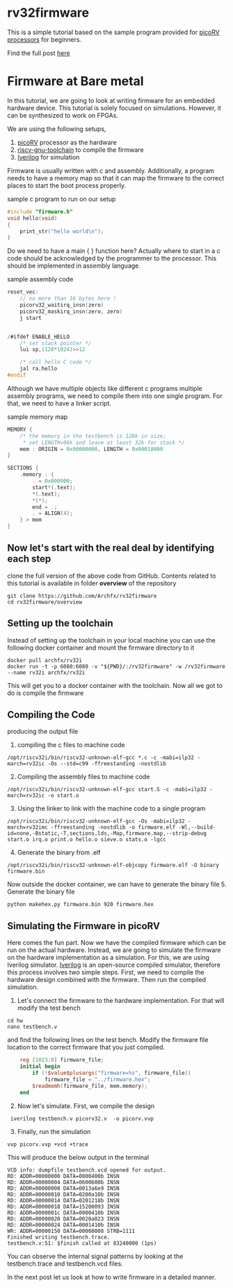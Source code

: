 rv32firmware
========

This is a simple tutorial based on the sample program provided for [picoRV processors](https://github.com/YosysHQ/picorv32) for beginners.

Find the full post [here](https://archfx.github.io/posts/2023/02/firmware1/)

Firmware at Bare metal
=======

In this tutorial, we are going to look at writing firmware for an embedded hardware device. This tutorial is solely focused on simulations. However, it can be synthesized to work on FPGAs.

We are using the following setups,

1. [picoRV](https://github.com/YosysHQ/picorv32) processor as the hardware 
2. [riscv-gnu-toolchain](https://github.com/riscv-collab/riscv-gnu-toolchain) to compile the firmware
3. [Iverilog](https://iverilog.fandom.com/wiki/Main_Page) for simulation


Firmware is usually written with c and assembly. Additionally, a program needs to have a memory map so that it can map the firmware to the correct places to start the boot process properly.

sample c program to run on our setup
```cpp
#include "firmware.h"
void hello(void)
{
	print_str("hello world\n");
}
```


Do we need to have a main {  } function here?  Actually where to start in a c code should be acknowledged by the programmer to the processor. This should be implemented in assembly language.

sample assembly code
```c
reset_vec:
	// no more than 16 bytes here !
	picorv32_waitirq_insn(zero)
	picorv32_maskirq_insn(zero, zero)
	j start


/#ifdef ENABLE_HELLO
	/* set stack pointer */
	lui sp,(128*1024)>>12

	/* call hello C code */
	jal ra,hello
#endif

```

Although we have multiple objects like different c programs multiple assembly programs, we need to compile them into one single program. For that, we need to have a linker script.

sample memory map
```c
MEMORY {
	/* the memory in the testbench is 128k in size;
	 * set LENGTH=96k and leave at least 32k for stack */
	mem : ORIGIN = 0x00000000, LENGTH = 0x00018000
}

SECTIONS {
	.memory : {
		. = 0x000000;
		start*(.text);
		*(.text);
		*(*);
		end = .;
		. = ALIGN(4);
	} > mem
}
```

## Now let's start with the real deal by identifying each step

clone the full version of the above code from GitHub. Contents related to this tutorial is available in folder **overview** of the repository
```shell
git clone https://github.com/Archfx/rv32firmware
cd rv32firmware/overview
```

Setting up the toolchain
-------

Instead of setting up the toolchain in your local machine you can use the following docker container and mount the firmware directory to it

```shell
docker pull archfx/rv32i
docker run -t -p 6080:6080 -v "${PWD}/:/rv32firmware" -w /rv32firmware --name rv32i archfx/rv32i
```

This will get you to a docker container with the toolchain. Now all we got to do is compile the firmware

Compiling the Code
-------

producing the output file

1. compiling the c files to machine code
```shell
/opt/riscv32i/bin/riscv32-unknown-elf-gcc *.c -c -mabi=ilp32 -march=rv32ic -Os --std=c99 -ffreestanding -nostdlib
```

2. Compiling the assembly files to machine code
```shell
/opt/riscv32i/bin/riscv32-unknown-elf-gcc start.S -c -mabi=ilp32 -march=rv32ic -o start.o
```

3. Using the linker to link with the machine code to a single program
```shell
/opt/riscv32i/bin/riscv32-unknown-elf-gcc -Os -mabi=ilp32 -march=rv32imc -ffreestanding -nostdlib -o firmware.elf -Wl,--build-id=none,-Bstatic,-T,sections.lds,-Map,firmware.map,--strip-debug start.o irq.o print.o hello.o sieve.o stats.o -lgcc
```

4. Generate the binary from .elf
```shell
/opt/riscv32i/bin/riscv32-unknown-elf-objcopy firmware.elf -O binary firmware.bin
```

Now outside the docker container, we can have to generate the binary file
5. Generate the binary file
```shell
python makehex.py firmware.bin 920 firmware.hex
```


Simulating the Firmware in picoRV
---------

Here comes the fun part. Now we have the compiled firmware which can be run on the actual hardware. Instead, we are going to simulate the firmware on the hardware implementation as a simulation. For this, we are using Iverilog simulator. [Iverilog](https://iverilog.fandom.com/wiki/Main_Page) is an open-source compiled simulator, therefore this process involves two simple steps. First, we need to compile the hardware design combined with the firmware. Then run the compiled simulation. 


1. Let's connect the firmware to the hardware implementation. For that will modify the test bench
```shell
cd hw
nano testbench.v
```
and find the following lines on the test bench. Modify the firmware file location to the correct firmware that you just compiled.

```verilog
	reg [1023:0] firmware_file;
	initial begin
		if (!$value$plusargs("firmware=%s", firmware_file))
			firmware_file = "../firmware.hex";
		$readmemh(firmware_file, mem.memory);
	end
```

2. Now let's simulate. First, we compile the design
```shell
 iverilog testbench.v picorv32.v  -o picorv.vvp
```

3. Finally, run the simulation
```shell
vvp picorv.vvp +vcd +trace
```

This will produce the below output in the terminal
```shell
VCD info: dumpfile testbench.vcd opened for output.
RD: ADDR=00000000 DATA=0800400b INSN
RD: ADDR=00000004 DATA=0600600b INSN
RD: ADDR=00000008 DATA=0013a6e9 INSN
RD: ADDR=00000010 DATA=0200a10b INSN
RD: ADDR=00000014 DATA=0201218b INSN
RD: ADDR=00000018 DATA=15200093 INSN
RD: ADDR=0000001c DATA=0000410b INSN
RD: ADDR=00000020 DATA=0020a023 INSN
RD: ADDR=00000024 DATA=0001410b INSN
WR: ADDR=00000150 DATA=00000008 STRB=1111
Finished writing testbench.trace.
testbench.v:51: $finish called at 83240000 (1ps)
```

You can observe the internal signal patterns by looking at the testbench.trace and testbench.vcd files.

In the next post let us look at how to write firmware in a detailed manner. 